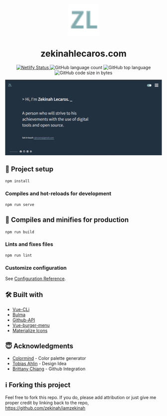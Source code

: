 <div align="center">
  <img src="https://raw.githubusercontent.com/zekinah/iamzekinah/master/public/img/icons/favicon-32x32.png" width="100" alt="site-logo"/>
</div>
<h1 align="center">
  zekinahlecaros.com
</h1>
<p align="center">
  <a href="https://app.netlify.com/sites/iamzekinah/deploys" target="_blank">
    <img src="https://api.netlify.com/api/v1/badges/4ef0b667-461f-416c-ba2e-dcc48adfabd5/deploy-status" alt="Netlify Status" />
  </a>
  <img alt="GitHub language count" src="https://img.shields.io/github/languages/count/zekinah/iamzekinah">
  <img alt="GitHub top language" src="https://img.shields.io/github/languages/top/zekinah/iamzekinah">
  <img alt="GitHub code size in bytes" src="https://img.shields.io/github/languages/code-size/zekinah/iamzekinah">
</p>

![demo](https://raw.githubusercontent.com/zekinah/iamzekinah/master/public/img/demo.png)

## 📐 Project setup
```
npm install
```

### Compiles and hot-reloads for development
```
npm run serve
```

## 🚀 Compiles and minifies for production
```
npm run build
```

### Lints and fixes files
```
npm run lint
```

### Customize configuration
See [Configuration Reference](https://cli.vuejs.org/config/).

## 🛠 Built with
* [Vue-CLi](https://github.com/vuejs/vue-cli)
* [Bulma](http://bulma.io/)
* [Github-API](https://developer.github.com/v3/)
* [Vue-burger-menu](https://github.com/mbj36/vue-burger-menu)
* [Materialize Icons](https://materialdesignicons.com/)

## 😇 Acknowledgments
* [Colormind](http://colormind.io/) - Color palette generator
* [Tobias Ahlin](https://twitter.com/tobiasahlin) - Design Idea
* [Brittany Chiang](https://brittanychiang.com/) - Github Integration

## ℹ️ Forking this project
Feel free to fork this repo. If you do, please add attribution or just give me proper credit by linking back to the repo,
https://github.com/zekinah/iamzekinah

